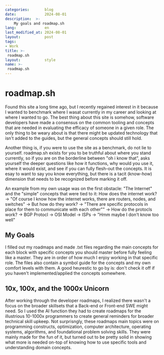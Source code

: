 ```yaml
---
categories:       blog
date:             2024-08-01
description:  >-
    My goals and roadmap.sh
lang:             en
last_modified_at: 2024-08-01
layout:           post
tags:
- Work
title: >-
 roadmap.sh 
layout:           style
name: >-
 roadmap.sh 
---
```


# roadmap.sh

Found this site a long time ago, but I recently regained interest in it because I wanted to benchmark where I wasat currently in my career and looking at where I wanted to go. The best thing about this site is somehow, software developers have made a consensus on the common tooling and concepts that are needed in evaluating the efficacy of someone in a given role. The only thing to be weary about is that there might be updated technology that isn't added to the guides, but the general concepts should still hold. 

Another thing is, if you were to use the site as a benchmark, do not lie to yourself. roadmap.sh exists for you to be truthful about where you stand currently, so if you are on the borderline between "oh i know that", asks yourself the deeper questions like how it functions, why would you use it, where it would exist, and see if you can fully flesh-out the concepts. It is esay to want to say you know everything, but there is a tacit (know-how) dimension that needs to be recognized before marking it off.

An example from my own usage was on the first obstacle: "The Internet" and the "simple" concepts that were tied to it: How does the internet work? -> "Of course I know how the internet works, there are routers, nodes, and switches" -> But how do they work? -> "There are specific protocols in place for them to communicate with each other"" -> How do the protocls work? -> BGP Protocl -> OSI Model -> ISPs -> "Hmm maybe I don't know too well"

## My Goals

I filled out my roadmaps and made .txt files regarding the main concepts for each block with specific concepts you should master before fully feeling like a master. They are in order of how much I enjoy working in that specific role. The files also contain a symbol guide for the concepts and my own comfort levels with them. A good heurestic to go by is: don't check it off if you haven't implemented/applied the concepts somewhere. 

## 10x, 100x, and the 1000x Unicorn

After working through the developer roadmaps, I realized there wasn't a focus on the broader skillsets that a Back-end or Front-end SWE might need. So I used the AI function they had to create roadmaps for the illustrious 10-1000x programmers to create general reminders for broader technical skill upkeep. Not surprisngly, these roadmaps main topics were on programming constructs, optimization, computer architecture, operating systems, algorithms, and foundational problem solving skills. They were mainly made for the fun of it, but turned out to be pretty solid in showing what more is needed on-top of knowing how to use specific tools and understanding domain concepts.



